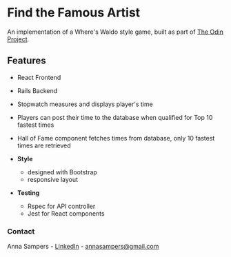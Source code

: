 # Find the Famous Artist

An implementation of a Where's Waldo style game, built as part of [The Odin Project](https://www.theodinproject.com/lessons/react-new-where-s-waldo-a-photo-tagging-app).

## Features

- React Frontend
- Rails Backend
- Stopwatch measures and displays player's time
- Players can post their time to the database when qualified for Top 10 fastest times
- Hall of Fame component fetches times from database, only 10 fastest times are retrieved

- **Style**
  - designed with Bootstrap
  - responsive layout
- **Testing**
  - Rspec for API controller
  - Jest for React components

### Contact

Anna Sampers - [LinkedIn](https://linkedin.com/in/anna-sampers) - annasampers@gmail.com
